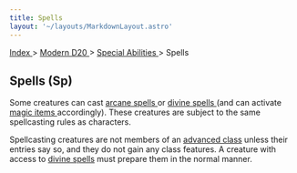 ```yaml
---
title: Spells
layout: '~/layouts/MarkdownLayout.astro'
---
```


[ Index ](/) > [ Modern D20 ](/modern.d20.srd) > [ Special Abilities ](/modern.d20.srd/special.abilities) > Spells

##  Spells (Sp)

Some creatures can cast [ arcane spells ](/modern.d20.srd/fx/arcane.spells) or
[ divine spells ](/modern.d20.srd/fx/divine.spells) (and can activate [ magic items ](/modern.d20.srd/fx.items/index) accordingly). These creatures are
subject to the same spellcasting rules as characters.

Spellcasting creatures are not members of an [ advanced class](/modern.d20.srd/classes/advanced/index) unless their entries say so, and
they do not gain any class features. A creature with access to [ divine spells](/modern.d20.srd/fx/divine.spells) must prepare them in the normal manner.

